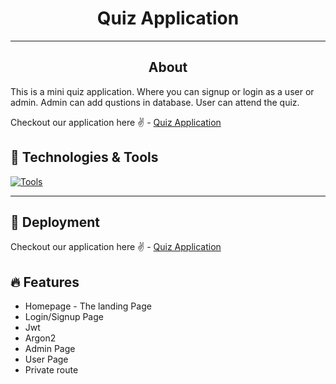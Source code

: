<h1 align="center">Quiz Application</h1>
<hr/>
<h2 align="center">About</h2>
 
This is a mini quiz application. Where you can signup or login as a user or admin. Admin can add qustions in database. User can attend the quiz.

Checkout our application here ✌ - [Quiz Application](https://quizapplication-topaz.vercel.app)

## 🔧 Technologies & Tools

[![Tools](https://skillicons.dev/icons?i=html,css,javascript,react,mongodb,express,nodejs,bootstrap,github,vercel&theme=dark)](https://skillicons.dev)

<hr />

## 🚀 Deployment

Checkout our application here ✌ - [Quiz Application](https://quizapplication-topaz.vercel.app)

## 🔥 Features

- Homepage - The landing Page
- Login/Signup Page 
- Jwt
- Argon2
- Admin Page
- User Page
- Private route

